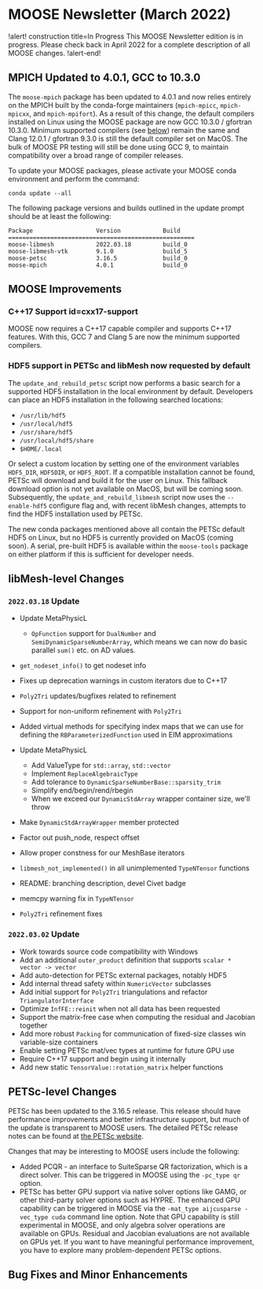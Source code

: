 # MOOSE Newsletter (March 2022)

!alert! construction title=In Progress
This MOOSE Newsletter edition is in progress. Please check back in April 2022
for a complete description of all MOOSE changes.
!alert-end!

## MPICH Updated to 4.0.1, GCC to 10.3.0

The `moose-mpich` package has been updated to 4.0.1 and now relies entirely on
the MPICH built by the conda-forge maintainers (`mpich-mpicc`, `mpich-mpicxx`,
and `mpich-mpifort`). As a result of this change, the default compilers installed
on Linux using the MOOSE package are now GCC 10.3.0 / gfortran 10.3.0. Minimum
supported compilers (see [below](2022_03.md#cxx17-support)) remain the same and
Clang 12.0.1 / gfortran 9.3.0 is still the default compiler set on MacOS. The bulk
of MOOSE PR testing will still be done using GCC 9, to maintain compatibility over
a broad range of compiler releases.

To update your MOOSE packages, please activate your MOOSE conda environment and
perform the command:

```
conda update --all
```

The following package versions and builds outlined in the update prompt should be
at least the following:

```
Package                  Version            Build
=====================================================
moose-libmesh            2022.03.18         build_0
moose-libmesh-vtk        9.1.0              build_5
moose-petsc              3.16.5             build_0
moose-mpich              4.0.1              build_0
```

## MOOSE Improvements

### C++17 Support id=cxx17-support

MOOSE now requires a C++17 capable compiler and supports C++17 features. With
this, GCC 7 and Clang 5 are now the minimum supported compilers.

### HDF5 support in PETSc and libMesh now requested by default

The `update_and_rebuild_petsc` script now performs a basic search for a supported
HDF5 installation in the local environment by default. Developers can place an
HDF5 installation in the following searched locations:

- `/usr/lib/hdf5`
- `/usr/local/hdf5`
- `/usr/share/hdf5`
- `/usr/local/hdf5/share`
- `$HOME/.local`

Or select a custom location by setting one of the environment variables `HDF5_DIR`,
`HDF5DIR`, or `HDF5_ROOT`. If a compatible installation cannot be found, PETSc
will download and build it for the user on Linux. This fallback download option
is not yet available on MacOS, but will be coming soon. Subsequently, the
`update_and_rebuild_libmesh` script now uses the `--enable-hdf5` configure flag
and, with recent libMesh changes, attempts to find the HDF5 installation used by
PETSc.

The new conda packages mentioned above all contain the PETSc default HDF5 on Linux,
but no HDF5 is currently provided on MacOS (coming soon). A serial, pre-built HDF5
is available within the `moose-tools` package on either platform if this is sufficient
for developer needs.

## libMesh-level Changes

### `2022.03.18` Update

- Update MetaPhysicL

  - `OpFunction` support for `DualNumber` and `SemiDynamicSparseNumberArray`, which
    means we can now do basic parallel `sum()` etc. on AD values.

- `get_nodeset_info()` to get nodeset info
- Fixes up deprecation warnings in custom iterators due to C++17
- `Poly2Tri` updates/bugfixes related to refinement
- Support for non-uniform refinement with `Poly2Tri`
- Added virtual methods for specifying index maps that we can use for defining
  the `RBParameterizedFunction` used in EIM approximations
- Update MetaPhysicL

  - Add ValueType for `std::array`, `std::vector`
  - Implement `ReplaceAlgebraicType`
  - Add tolerance to `DynamicSparseNumberBase::sparsity_trim`
  - Simplify end/begin/rend/rbegin
  - When we exceed our `DynamicStdArray` wrapper container size, we'll throw

- Make `DynamicStdArrayWrapper` member protected
- Factor out push_node, respect offset
- Allow proper constness for our MeshBase iterators
- `libmesh_not_implemented()` in all unimplemented `TypeNTensor` functions
- README: branching description, devel Civet badge
- memcpy warning fix in `TypeNTensor`
- `Poly2Tri` refinement fixes

### `2022.03.02` Update

- Work towards source code compatibility with Windows
- Add an additional `outer_product` definition that supports `scalar * vector -> vector`
- Add auto-detection for PETSc external packages, notably HDF5
- Add internal thread safety within `NumericVector` subclasses
- Add initial support for `Poly2Tri` triangulations and refactor `TriangulatorInterface`
- Optimize `InfFE::reinit` when not all data has been requested
- Support the matrix-free case when computing the residual and Jacobian together
- Add more robust `Packing` for communication of fixed-size classes win variable-size containers
- Enable setting PETSc mat/vec types at runtime for future GPU use
- Require C++17 support and begin using it internally
- Add new static `TensorValue::rotation_matrix` helper functions

## PETSc-level Changes

PETSc has been updated to the 3.16.5 release. This release should have performance
improvements and better infrastructure support, but much of the update is transparent
to MOOSE users. The detailed PETSc release notes can be found at [the PETSc website](https://petsc.org/release/docs/changes/316/).

Changes that may be interesting to MOOSE users include the following:

- Added PCQR - an interface to SuiteSparse QR factorization, which is a direct
  solver. This can be triggered in MOOSE using the `-pc_type qr` option.
- PETSc has better GPU support via native solver options like GAMG, or other third-party
  solver options such as HYPRE. The enhanced GPU capability can be triggered in
  MOOSE via the `-mat_type aijcusparse -vec_type cuda` command line option. Note
  that GPU capability is still experimental in MOOSE, and only algebra solver
  operations are available on GPUs. Residual and Jacobian evaluations are not
  available on GPUs yet. If you want to have meaningful performance improvement,
  you have to explore many problem-dependent PETSc options.

## Bug Fixes and Minor Enhancements
